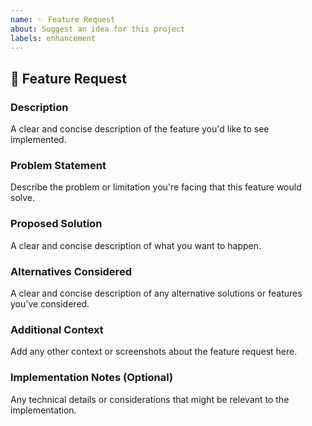 ```yaml
---
name: ✨ Feature Request
about: Suggest an idea for this project
labels: enhancement
---
```


## 🚀 Feature Request

### Description
A clear and concise description of the feature you'd like to see implemented.

### Problem Statement
Describe the problem or limitation you're facing that this feature would solve.

### Proposed Solution
A clear and concise description of what you want to happen.

### Alternatives Considered
A clear and concise description of any alternative solutions or features you've considered.

### Additional Context
Add any other context or screenshots about the feature request here.

### Implementation Notes (Optional)
Any technical details or considerations that might be relevant to the implementation.
